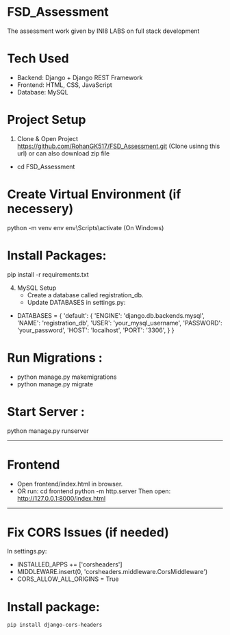 # FSD_Assessment
The assessment work given by INI8 LABS on full stack development

# Tech Used
- Backend: Django + Django REST Framework
- Frontend: HTML, CSS, JavaScript
- Database: MySQL

# Project Setup

1. Clone & Open Project
   https://github.com/RohanGK517/FSD_Assessment.git (Clone usinng this url) or can also download zip file

* cd FSD_Assessment

 # Create Virtual Environment (if necessery)
   python -m venv env
   env\Scripts\activate  (On Windows)

# Install Packages:
   pip install -r requirements.txt

4. MySQL Setup
   - Create a database called registration_db.
   - Update DATABASES in settings.py:

- DATABASES = {
         'default': {
             'ENGINE': 'django.db.backends.mysql',
             'NAME': 'registration_db',
             'USER': 'your_mysql_username',
             'PASSWORD': 'your_password',
             'HOST': 'localhost',
             'PORT': '3306',
         }
     }

# Run Migrations :
   * python manage.py makemigrations
   * python manage.py migrate

# Start Server :
   python manage.py runserver

------------------------

# Frontend

- Open frontend/index.html in browser.
- OR run:
    cd frontend
    python -m http.server
  Then open: http://127.0.0.1:8000/index.html

-----------------------------------------------

# Fix CORS Issues (if needed)
In settings.py:

- INSTALLED_APPS += ['corsheaders']
- MIDDLEWARE.insert(0, 'corsheaders.middleware.CorsMiddleware')
- CORS_ALLOW_ALL_ORIGINS = True

# Install package:
    pip install django-cors-headers
